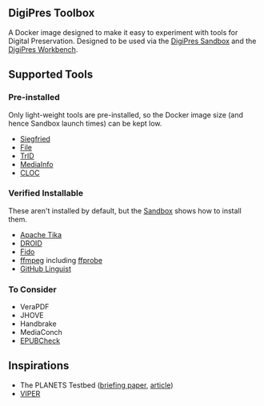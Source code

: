 DigiPres Toolbox
----------------

A Docker image designed to make it easy to experiment with tools for Digital Preservation.  Designed to be used via the [DigiPres Sandbox](https://github.com/digipres/sandbox) and the [DigiPres Workbench](https://github.com/digipres/workbench).

## Supported Tools

### Pre-installed

Only light-weight tools are pre-installed, so the Docker image size (and hence Sandbox launch times) can be kept low.

 - [Siegfried](https://www.itforarchivists.com/siegfried)
 - [File](https://www.darwinsys.com/file/)
 - [TrID](http://mark0.net/soft-trid-e.html)
 - [MediaInfo](https://github.com/MediaArea/MediaInfo)
 - [CLOC](https://github.com/AlDanial/cloc)

### Verified Installable

These aren't installed by default, but the [Sandbox](https://github.com/digipres/sandbox) shows how to install them.

 - [Apache Tika](https://tika.apache.org/)
 - [DROID](http://digital-preservation.github.io/droid/)
 - [Fido](https://github.com/openpreserve/fido)
 - [ffmpeg](https://ffmpeg.org) including [ffprobe](https://ffmpeg.org/ffprobe.html)
 - [GitHub Linguist](https://github.com/github/linguist)

### To Consider

- VeraPDF
- JHOVE
- Handbrake
- MediaConch
- [EPUBCheck](https://www.w3.org/publishing/epubcheck/)

## Inspirations

- The PLANETS Testbed ([briefing paper](https://www.dcc.ac.uk/guidance/briefing-papers/technology-watch-papers/planets-testbed), [article](https://journal.code4lib.org/articles/83))
- [VIPER](https://viper.openpreservation.org/)
